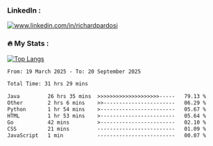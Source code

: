 

<h3>LinkedIn :</h3>
<div id="badges">
  <a href="https://www.linkedin.com/in/richardpardosi/">
    <img src="https://img.shields.io/badge/LinkedIn-blue?style=for-the-badge&logo=linkedin&logoColor=white" alt="www.linkedin.com/in/richardpardosi"/>
  </a>
</div>

### :fire: My Stats :
[![Top Langs](https://github-readme-stats.vercel.app/api/top-langs/?username=RichardPardosi&layout=compact&theme=vision-friendly-dark)](https://github.com/RichardPardosi)



<!--START_SECTION:waka-->

```txt
From: 19 March 2025 - To: 20 September 2025

Total Time: 31 hrs 29 mins

Java         26 hrs 35 mins  >>>>>>>>>>>>>>>>>>>>-----   79.13 %
Other        2 hrs 6 mins    >>-----------------------   06.29 %
Python       1 hr 54 mins    >------------------------   05.67 %
HTML         1 hr 53 mins    >------------------------   05.64 %
Go           42 mins         >------------------------   02.10 %
CSS          21 mins         -------------------------   01.09 %
JavaScript   1 min           -------------------------   00.07 %
```

<!--END_SECTION:waka-->